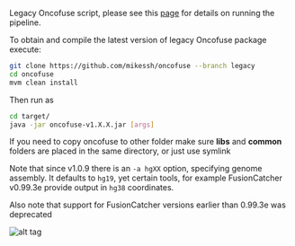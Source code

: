 
Legacy Oncofuse script, please see this [page](http://www.unav.es/genetica/oncofuse.html) for details on running the pipeline.

To obtain and compile the latest version of legacy Oncofuse package execute:

```bash
git clone https://github.com/mikessh/oncofuse --branch legacy
cd oncofuse
mvm clean install
```

Then run as

```bash
cd target/
java -jar oncofuse-v1.X.X.jar [args]
```

If you need to copy oncofuse to other folder make sure **libs** and **common** folders are placed in the same directory, or just use symlink

Note that since v1.0.9 there is an `-a hgXX` option, specifying genome assembly. It defaults to `hg19`, yet certain tools, for example FusionCatcher v0.99.3e provide output in `hg38` coordinates.

Also note that support for FusionCatcher versions earlier than 0.99.3e was deprecated

![alt tag](http://www.unav.es/genetica/logo.png)